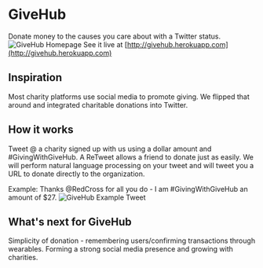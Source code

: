 # GiveHub

Donate money to the causes you care about with a Twitter status.
![GiveHub Homepage](http://i.imgur.com/UXHwHT6.jpg)
See it live at [http://givehub.herokuapp.com](http://givehub.herokuapp.com)

## Inspiration
Most charity platforms use social media to promote giving.  We flipped that around and integrated charitable donations into Twitter.

## How it works
Tweet @ a charity signed up with us using a dollar amount and #GivingWithGiveHub.  A ReTweet allows a friend to donate just as easily.
We will perform natural language processing on your tweet and will tweet you a URL to donate directly to the organization.

Example: Thanks @RedCross for all you do - I am #GivingWithGiveHub an amount of $27.
![GiveHub Example Tweet](http://i.imgur.com/VSZzMv4.png)

## What's next for GiveHub
Simplicity of donation - remembering users/confirming transactions through wearables.  Forming a strong social media presence and growing with charities.
